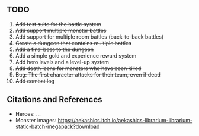 
## TODO
1. ~~Add test suite for the battle system~~
1. ~~Add support multiple monster battles~~
1. ~~Add support for multiple room battles (back-to-back battles)~~
1. ~~Create a dungeon that contains multiple battles~~
1. ~~Add a final boss to the dungeon~~
1. Add a simple gold and experience reward system
1. Add hero levels and a level-up system
1. ~~Add death icons for monsters who have been killed~~
1. ~~Bug: The first character attacks for their team, even if dead~~
1. ~~Add combat log~~ 

## Citations and References
- Heroes: ...
- Monster images: https://aekashics.itch.io/aekashics-librarium-librarium-static-batch-megapack?download
